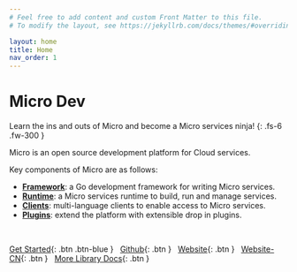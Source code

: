 ```yaml
---
# Feel free to add content and custom Front Matter to this file.
# To modify the layout, see https://jekyllrb.com/docs/themes/#overriding-theme-defaults

layout: home
title: Home
nav_order: 1
---
```


# Micro Dev

Learn the ins and outs of Micro and become a Micro services ninja!
{: .fs-6 .fw-300 }

Micro is an open source development platform for Cloud services.

Key components of Micro are as follows:

* **[Framework](https://github.com/micro/go-micro)**: a Go development framework for writing Micro services.
* **[Runtime](https://github.com/micro/micro)**: a Micro services runtime to build, run and manage services.
* **[Clients](https://github.com/micro/clients)**: multi-language clients to enable access to Micro services.
* **[Plugins](https://github.com/micro/go-plugins)**: extend the platform with extensible drop in plugins.

<br />

[Get Started](/getting-started){: .btn .btn-blue } &nbsp;
[Github](https://github.com/micro-community){: .btn }  &nbsp;
[Website](https://micro.arch.run/){: .btn }  &nbsp;
[Website-CN](https://microhq.cn/){: .btn }  &nbsp;
[More Library Docs](https://micro-community.github.io/website/docs/){: .btn }

<div style="height: 320px"></div>

